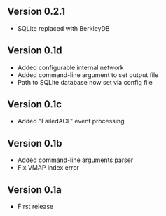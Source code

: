 ## Version 0.2.1
* SQLite replaced with BerkleyDB

## Version 0.1d
* Added configurable internal network
* Added command-line argument to set output file
* Path to SQLite database now set via config file

## Version 0.1c
* Added "FailedACL" event processing

## Version 0.1b
* Added command-line arguments parser
* Fix VMAP index error

## Version 0.1a
* First release